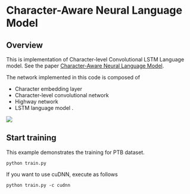 # Character-Aware Neural Language Model
## Overview
This is implementation of Character-level Convolutional LSTM Language model. See the paper [Character-Aware Neural Language Model](https://arxiv.org/abs/1508.06615).

The network implemented in this code is composed of
- Character embedding layer
- Character-level convolutional network
- Highway network
- LSTM language model
.

![](https://raw.githubusercontent.com/carpedm20/lstm-char-cnn-tensorflow/master/assets/model.png)


## Start training
This example demonstrates the training for PTB dataset.

```
python train.py
```

If you want to use cuDNN, execute as follows

```
python train.py -c cudnn
```


